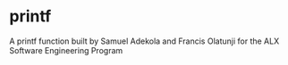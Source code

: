 # printf
A printf function built by Samuel Adekola and Francis Olatunji for the ALX Software Engineering Program
